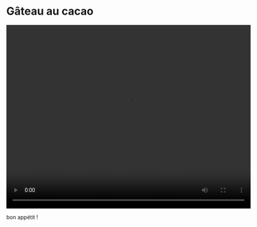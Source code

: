 # Gâteau au cacao

<video controls width="640" height="480" src="/gateaucacao_SitizmGm.mp4"></video>

bon appétit !

